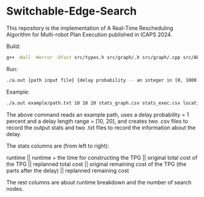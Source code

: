 # Switchable-Edge-Search

This repository is the implementation of A Real-Time Rescheduling Algorithm for Multi-robot Plan Execution published in ICAPS 2024.

Build:

```bash
g++ -Wall -Werror -Ofast src/types.h src/graph/.h src/graph/.cpp src/ADG/.h src/ADG/.cpp src/Algorithm/.h src/Algorithm/.cpp src/simulate.cpp
```

Run:
```bash
./a.out {path input file} {delay probability -- an integer in [0, 1000]} {lower bound of the delay length -- an integer} {upper bound of the delay length -- an integer} {output file (stats) for the graph-based module} {output file (stats) for the execution-based module} {output file for the start and goal locations when a delay happens} {output file for the index of the delayed agents and the length of the delay}
```

Example:
```bash
./a.out example/path.txt 10 10 20 stats_graph.csv stats_exec.csv locations.txt delay_setup.txt
```

The above command reads an example path, uses a delay probability = 1 percent and a delay length range = [10, 20], and creates two .csv files to record the output stats and two .txt files to record the information about the delay.

The stats columns are (from left to right):

runtime || runtime + the time for constructing the TPG || original total cost of the TPG || replanned total cost || original remaining cost of the TPG (the parts after the delay) || replanned remaining cost

The rest columns are about runtime breakdown and the number of search nodes.